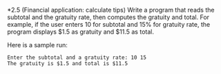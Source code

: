 *2.5
(Financial application: calculate tips) Write a program that reads the subtotal
and the gratuity rate, then computes the gratuity and total. For example, if the
user enters 10 for subtotal and 15% for gratuity rate, the program displays $1.5
as gratuity and $11.5 as total.

Here is a sample run:

```
Enter the subtotal and a gratuity rate: 10 15
The gratuity is $1.5 and total is $11.5